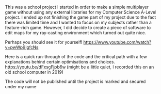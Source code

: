 

This was a school project I started in order to make a simple multiplayer game without using any external libraries for my Computer Science A-Level project. I ended up not finishing the game part of my project due to the fact there was limited time and I wanted to focus on my subjects rather than a feature-rich game. However, I did decide to create a piece of software to edit maps for my ray-casting environment which turned out quite nice.

Perhaps you should see it for yourself! 
https://www.youtube.com/watch?v=pwWp9IgfcNs



Here is a quick run-through of the code and the critical path with a few explanations behind certain optimisations and choices. 
https://youtu.be/dFxsgFjpb6w
(might be a little quiet, I recorded this on an old school computer in 2019)

The code will not be published until the project is marked and secured under my name

